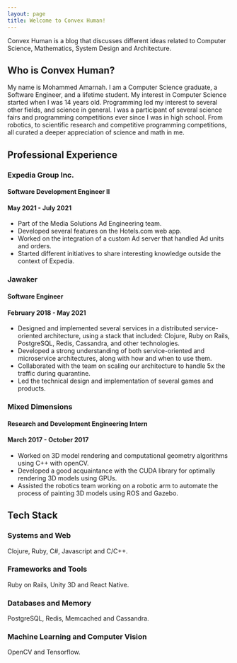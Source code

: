 ```yaml
---
layout: page
title: Welcome to Convex Human!
---
```


Convex Human is a blog that discusses different ideas related to Computer Science, Mathematics, System Design and Architecture.

## Who is Convex Human?
My name is Mohammed Amarnah. I am a Computer Science graduate, a Software Engineer, and a lifetime student. My interest in Computer Science started when I was 14 years old. Programming led my interest to several other fields, and science in general. I was a participant of several science fairs and programming competitions ever since I was in high school. From robotics, to scientific research and competitive programming competitions, all curated a deeper appreciation of science and math in me.

## Professional Experience
### Expedia Group Inc.
#### Software Development Engineer II
#### May 2021 - July 2021
* Part of the Media Solutions Ad Engineering team.
* Developed several features on the Hotels.com web app.
* Worked on the integration of a custom Ad server that handled Ad units and orders.
* Started different initiatives to share interesting knowledge outside the context of Expedia.

### Jawaker
#### Software Engineer
#### February 2018 - May 2021
* Designed and implemented several services in a distributed service-oriented architecture, using a stack that included: Clojure, Ruby on Rails, PostgreSQL, Redis, Cassandra, and other technologies.
* Developed a strong understanding of both service-oriented and microservice architectures, along with how and when to use them.
* Collaborated with the team on scaling our architecture to handle 5x the traffic during quarantine.
* Led the technical design and implementation of several games and products.

### Mixed Dimensions
#### Research and Development Engineering Intern
#### March 2017 - October 2017
* Worked on 3D model rendering and computational geometry algorithms using C++ with openCV.
* Developed a good acquaintance with the CUDA library for optimally rendering 3D models using GPUs.
* Assisted the robotics team working on a robotic arm to automate the process of painting 3D models using ROS and Gazebo.

## Tech Stack
### Systems and Web
Clojure, Ruby, C#, Javascript and C/C++.

### Frameworks and Tools
Ruby on Rails, Unity 3D and React Native.

### Databases and Memory
PostgreSQL, Redis, Memcached and Cassandra.

### Machine Learning and Computer Vision
OpenCV and Tensorflow.
